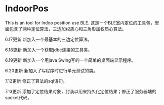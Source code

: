 # IndoorPos
This is an tool for Indoo position use BLE. 
这是一个BLE室内定位的工具包，里面包含了两种定位算法，三边加权质心和三角形加权质心算法。

6.17更新 新加入一个最基本的三边定位算法。

6.18更新 新加入一个获取jdbc连接的工具类。

6.19更新 新加入一个用java Swing写的一个简单的桌面端显示程序。

6.20更新 新加入了写程序时进行单元测试的类。

7.12更新 修正了算法的sql语句。

7.13更新 添加了定位结果对象，封装以用来持久化定位结果；修正了服务器端的socket代码。
